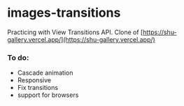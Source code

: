 # images-transitions

Practicing with View Transitions API. Clone of [https://shu-gallery.vercel.app/](https://shu-gallery.vercel.app/)

### To do:

- Cascade animation
- Responsive
- Fix transitions
- support for browsers
